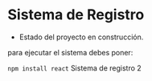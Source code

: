 <h1> Sistema de Registro </h1>

- Estado del proyecto en construcción.

para ejecutar el sistema debes poner:

```npm install react```
Sistema de registro 2
